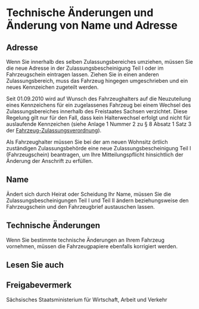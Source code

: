 # Technische Änderungen und Änderung von Name und Adresse

Adresse
-------

Wenn Sie innerhalb des selben Zulassungsbereiches umziehen, müssen Sie die neue Adresse in der Zulassungsbescheinigung Teil I oder im Fahrzeugschein eintragen lassen. Ziehen Sie in einen anderen Zulassungsbereich, muss das Fahrzeug hingegen umgeschrieben und ein neues Kennzeichen zugeteilt werden.

Seit 01.09.2010 wird auf Wunsch des Fahrzeughalters auf die Neuzuteilung eines Kennzeichens für ein zugelassenes Fahrzeug bei einem Wechsel des Zulassungsbereiches innerhalb des Freistaates Sachsen verzichtet. Diese Regelung gilt nur für den Fall, dass kein Halterwechsel erfolgt und nicht für auslaufende Kennzeichen (siehe Anlage 1 Nummer 2 zu § 8 Absatz 1 Satz 3 der [Fahrzeug-Zulassungsverordnung](https://www.gesetze-im-internet.de/fzv_2023/ "Fahrzeug-Zulassungsverordnung")).

Als Fahrzeughalter müssen Sie bei der am neuen Wohnsitz örtlich zuständigen Zulassungsbehörde eine neue Zulassungsbescheinigung Teil I (Fahrzeugschein) beantragen, um Ihre Mitteilungspflicht hinsichtlich der Änderung der Anschrift zu erfüllen.

Name
----

Ändert sich durch Heirat oder Scheidung Ihr Name, müssen Sie die Zulassungsbescheinigungen Teil I und Teil II ändern beziehungsweise den Fahrzeugschein und den Fahrzeugbrief austauschen lassen.

Technische Änderungen
---------------------

Wenn Sie bestimmte technische Änderungen an Ihrem Fahrzeug vornehmen, müssen die Fahrzeugpapiere ebenfalls korrigiert werden.

## Lesen Sie auch

## Freigabevermerk

Sächsisches Staatsministerium für Wirtschaft, Arbeit und Verkehr
